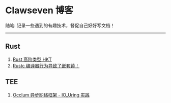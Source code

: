 # Clawseven 博客
随笔: 记录一些遇到的有趣技术，督促自己好好写文档！

-----
## Rust
1. [Rust 高阶类型 HKT](https://github.com/ClawSeven/blog/blob/main/articles/rust_hkt_gat.md)
2. [Rustc 编译器行为导致了嵌套锁！](https://github.com/ClawSeven/blog/blob/main/articles/rust_nested_lock.md)

## TEE

1. [Occlum 异步网络框架 - IO_Uring 实践](https://github.com/ClawSeven/blog/blob/main/articles/occlum_async_network_io_uring.md)
